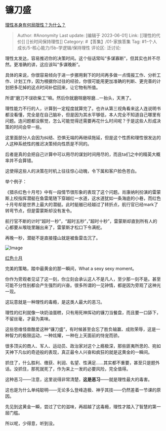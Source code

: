 # 镰刀盛
[理性本身有何局限性？为什么？](https://www.zhihu.com/question/266768424/answer/3053656994)

> Author: #Anonymity
> Last update: [编辑于 2023-06-01]
> Link: [[理性的代价]] [[长时间保持理性]]
> Category: #【答集】/01-家族答集
> Tag: #1-个人成长/5-核心能力/5b-学逻辑/保持理性 
> 评论区:
> 泛讨论:

理性太发达，容易推迟你的决策时间。这个俗话常叫“多谋寡断”，但其实也并不尽然。更准确的讲，这应该叫“多谋晚断”。

具体的来说，你很容易倾向于进一步挪用剩下的时间再多做一点情报工作、分析工作、计划工作，因为根据你过往的经验，你很可能用更加准确的判断、更完善的计划把多花掉的这点时间补偿回来，让它物有所值。

所谓“磨刀不误砍柴工”嘛。然后你就磨呀磨呀磨…一抬头，天黑了。

理性能力不行的人，计算到一定程度就算完了。也许从第三视角看来这人连说明书都没看懂，完全是在自己脑补，但是因为其水平够低，本人完全不知道自己哪里有问题。连问题都没察觉，怎么可能觉得还需要再花什么时间呢？于是这些人形成决策的时间会早一些。

这里面部分人会因为纠结、恐惧无端的再继续拖延，但是这个性质和理性很发达的人这种系统性的推迟决策倾向性质是不同的。

后者是真的会把自己计算中可以用尽的谋划时间用尽的，而且ta们之中的精英大概率并不会算错。

这使得这些人的决策在时机上往往惊心动魄，令下属和客户脸色苍白。

举个例子：

《猎杀红色十月号》中有一段情节很形象的表现了这个问题。肖康纳利扮演的雷蒙斯上校指挥潜艇在鱼雷尾随下穿越红一水道，这水道犹如一条海底的小巷，而红色十月号却是世界上最大的潜艇。此时艇艏已经越过了转折点，航行官已经mark了转弯节点，但是雷蒙斯却没有发令。

航行官不断的计时“超时一秒”，“超时五秒”，”超时十秒”，雷蒙斯却直到所有人的心都要从喉咙里蹦出来了，雷蒙斯才松口下令满舵。

再晚一秒，潜艇不是直接撞山就是被鱼雷击沉了。

![Image](https://picx.zhimg.com/50/v2-fdbb214baba12fbc1042d9f9630231fc_720w.jpg?source=1940ef5c)

[红色十月](https://link.zhihu.com/?target=https%3A//b23.tv/o350L9P)

完美的策略，踏中最黄金的那一瞬间，What a sexy sexy moment。

你作为旁观者见证了这一刻，你立刻会承认这人不是凡人，至少那一刻不是。甚至可能不分性别都会产生强烈的兴奋。很多所谓的一见钟情，都是因为旁观了这神光一现。

这玩意就是一种理性的毒瘾，是这类人最大的恶习。

理性的红利就像一块奶油蛋糕，只有用死神挥动的镰刀当餐盘，而且要一口舔下，不留丝毫，才最为美味。

这些思维怪兽酷爱这种“镰刀盛”，有时候甚至会忘了胜负输赢、成败荣辱，这是一种智力的极限运动，一种炫耀，一种在上天面前的恃宠而骄。

很多顶尖的商人、军人、运动员、政治家对这个上瘾极深，那些匪夷所思的、宛如天神下凡似的奇迹般的表现，真正最令人兴奋和疯狂的就是这黄金的一瞬间。

抓住了，什么胜利、缴获、利润、名望、性满足……其实都不重要，甚至只是题外话。没抓住，那死就死了，作为来上一发的必要风险，完全值得。

这种恶习——注意，这里说得非常清楚，**这是恶习**——就是理性最大的毒害。

这也是为什么单纯聪明——无论多么登峰造极、神乎其技——仍然差着一节课的原因。

先见到这黄金一瞬，尝过了它的滋味，再超越了这毒瘾，理性才踏入了智慧的第一层门槛。

所以呢，少得意，听到没。

